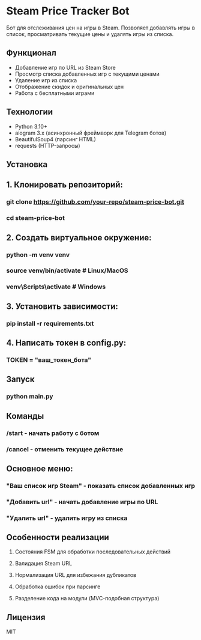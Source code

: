 # Steam Price Tracker Bot

Бот для отслеживания цен на игры в Steam. Позволяет добавлять игры в список, просматривать текущие цены и удалять игры из списка.

## Функционал

- Добавление игр по URL из Steam Store
- Просмотр списка добавленных игр с текущими ценами
- Удаление игр из списка
- Отображение скидок и оригинальных цен
- Работа с бесплатными играми

## Технологии

- Python 3.10+
- aiogram 3.x (асинхронный фреймворк для Telegram ботов)
- BeautifulSoup4 (парсинг HTML)
- requests (HTTP-запросы)

## Установка

## 1. Клонировать репозиторий:

### git clone https://github.com/your-repo/steam-price-bot.git
### cd steam-price-bot

## 2. Создать виртуальное окружение:

### python -m venv venv
### source venv/bin/activate  # Linux/MacOS
### venv\Scripts\activate  # Windows

## 3. Установить зависимости:

### pip install -r requirements.txt

## 4. Написать токен в config.py:

### TOKEN = "ваш_токен_бота"

## Запуск

### python main.py

## Команды

### /start - начать работу с ботом

### /cancel - отменить текущее действие

## Основное меню:

### "Ваш список игр Steam" - показать список добавленных игр

### "Добавить url" - начать добавление игры по URL

### "Удалить url" - удалить игру из списка

## Особенности реализации
1. Состояния FSM для обработки последовательных действий

2. Валидация Steam URL

3. Нормализация URL для избежания дубликатов

4. Обработка ошибок при парсинге

5. Разделение кода на модули (MVC-подобная структура)

## Лицензия
MIT
